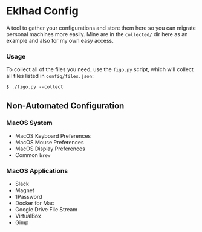 # Eklhad Config

A tool to gather your configurations and store them here so you can migrate personal machines more easily. Mine are in the `collected/` dir here as an example and also for my own easy access.

### Usage

To collect all of the files you need, use the `figo.py` script, which will collect all files listed in `config/files.json`:

```
$ ./figo.py --collect
```


## Non-Automated Configuration

### MacOS System
- MacOS Keyboard Preferences
- MacOS Mouse Preferences
- MacOS Display Preferences
- Common `brew`

### MacOS Applications
- Slack
- Magnet
- 1Password
- Docker for Mac
- Google Drive File Stream
- VirtualBox
- Gimp
